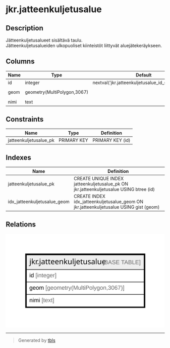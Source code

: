 # jkr.jatteenkuljetusalue

## Description

Jätteenkuljetusalueet sisältävä taulu.  
Jätteenkuljetusalueiden ulkopuoliset kiinteistöt liittyvät aluejätekeräykseen.

## Columns

| Name | Type | Default | Nullable | Children | Parents | Comment |
| ---- | ---- | ------- | -------- | -------- | ------- | ------- |
| id | integer | nextval('jkr.jatteenkuljetusalue_id_seq'::regclass) | false |  |  |  |
| geom | geometry(MultiPolygon,3067) |  | true |  |  | Jätteenkuljetusalueen geometria |
| nimi | text |  | true |  |  |  |

## Constraints

| Name | Type | Definition |
| ---- | ---- | ---------- |
| jatteenkuljetusalue_pk | PRIMARY KEY | PRIMARY KEY (id) |

## Indexes

| Name | Definition |
| ---- | ---------- |
| jatteenkuljetusalue_pk | CREATE UNIQUE INDEX jatteenkuljetusalue_pk ON jkr.jatteenkuljetusalue USING btree (id) |
| idx_jatteenkuljetusalue_geom | CREATE INDEX idx_jatteenkuljetusalue_geom ON jkr.jatteenkuljetusalue USING gist (geom) |

## Relations

![er](jkr.jatteenkuljetusalue.svg)

---

> Generated by [tbls](https://github.com/k1LoW/tbls)
